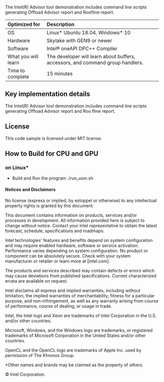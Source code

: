 The Intel(R) Advisor tool demonstration includes command line scripts generating Offload Advisor report and Roofline report.
  
| Optimized for                       | Description
|:---                               |:---
| OS                                | Linux* Ubuntu 18.04, Windows* 10
| Hardware                          | Skylake with GEN9 or newer
| Software                          | Intel&reg; oneAPI DPC++ Compiler
| What you will learn               | The developer will learn about buffers, accessors, and command group handlers.
| Time to complete                  | 15 minutes  
  
## Key implementation details 
The Intel(R) Advisor tool demonstration includes command line scripts generating Offload Advisor report and Roo
fline report.

## License  
This code sample is licensed under MIT license. 

## How to Build for CPU and GPU 

### on Linux*  
   * Build and Run the program
    ./run_usm.sh

#### Notices and Disclaimers

No license (express or implied, by estoppel or otherwise) to any intellectual property rights is granted by this document.

This document contains information on products, services and/or processes in development. All information provided here is subject to change without notice. Contact your Intel representative to obtain the latest forecast, schedule, specifications and roadmaps.

Intel technologies' features and benefits depend on system configuration and may require enabled hardware, software or service activation. Performance varies depending on system configuration. No product or component can be absolutely secure. Check with your system manufacturer or retailer or learn more at [intel.com]. 

The products and services described may contain defects or errors which may cause deviations from published specifications. Current characterized errata are available on request.

Intel disclaims all express and implied warranties, including without limitation, the implied warranties of merchantability, fitness for a particular purpose, and non-infringement, as well as any warranty arising from course of performance, course of dealing, or usage in trade.

Intel, the Intel logo and Xeon are trademarks of Intel Corporation in the U.S. and/or other countries.

Microsoft, Windows, and the Windows logo are trademarks, or registered trademarks of Microsoft Corporation in the United States and/or other countries.

OpenCL and the OpenCL logo are trademarks of Apple Inc. used by permission of The Khronos Group.

*Other names and brands may be claimed as the property of others.

© Intel Corporation.

